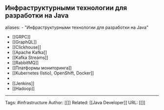## Инфраструктурными технологии для разработки на Java

aliases: 
	- "Инфраструктурными технологии для разработки на Java"
- [[GRPC]]
- [[GraphQL]]
- [[Clickhouse]]
- [[Apache Kafka]]
- [[Kafka Streams]]
- [[RabbitMQ]]
- [[Платформы мониторинга]]
- [[Kubernetes (Istio), OpenShift, Docker]]
- 
- [[Jenkins]]
- [[Hadoop]]

---
Tags: #infrastructure
Author: [[]]
Related: [[Java Developer]]
URL: [[]]